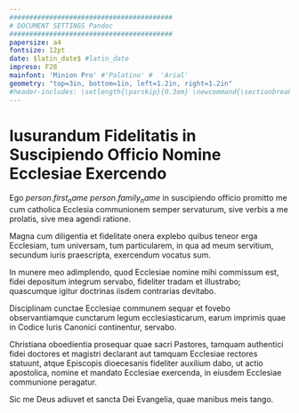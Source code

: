 ```yaml
---
#########################################
# DOCUMENT SETTINGS Pandoc
#########################################
papersize: a4
fontsize: 12pt
date: $latin_date$ #latin_date
impreso: F28
mainfont: 'Minion Pro' #'Palatino' #  'Arial' 
geometry: "top=3in, bottom=1in, left=1.2in, right=1.2in"
#header-includes: \setlength{\parskip}{0.3em} \newcommand{\sectionbreak}{\clearpage}
---
```


# Iusurandum Fidelitatis in Suscipiendo Officio Nomine Ecclesiae Exercendo

        
Ego $person.first_name$ $person.family_name$ in suscipiendo officio promitto me cum catholica Ecclesia communionem semper servaturum, sive verbis a me prolatis, sive mea agendi ratione.

Magna cum diligentia et fidelitate onera explebo quibus teneor erga Ecclesiam, tum universam, tum particularem, in qua ad meum servitium, secundum iuris praescripta, exercendum vocatus sum.

In munere meo adimplendo, quod Ecclesiae nomine mihi commissum est, fidei depositum integrum servabo, fideliter tradam et illustrabo; quascumque igitur doctrinas iisdem contrarias devitabo.

Disciplinam cunctae Ecclesiae communem sequar et fovebo observantiamque cunctarum legum ecclesiasticarum, earum imprimis quae in Codice Iuris Canonici continentur, servabo.

Christiana oboedientia prosequar quae sacri Pastores, tamquam authentici fidei doctores et magistri declarant aut tamquam Ecclesiae rectores statuunt, atque Episcopis dioecesanis fideliter auxilium dabo, ut actio apostolica, nomine et mandato Ecclesiae exercenda, in eiusdem Ecclesiae communione peragatur.

Sic me Deus adiuvet et sancta Dei Evangelia, quae manibus meis tango.
